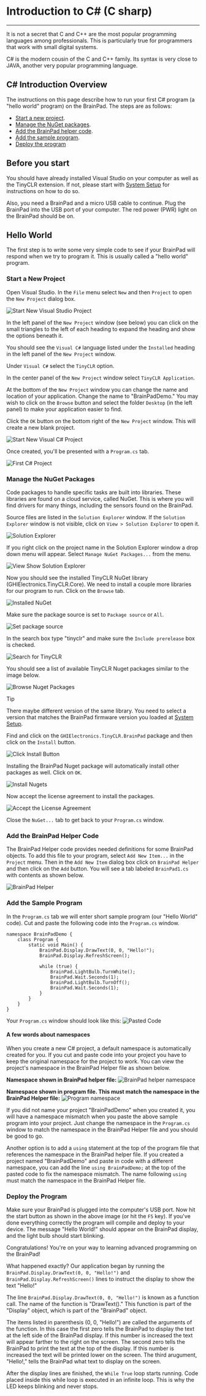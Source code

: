 # Introduction to C# (C sharp)
---
It is not a secret that C and C++ are the most popular programming languages among professionals. This is particularly true for programmers that work with small digital systems.

C# is the modern cousin of the C and C++ family. Its syntax is very close to JAVA, another very popular programming language.

## C# Introduction Overview
The instructions on this page describe how to run your first C# program (a "hello world" program) on the BrainPad. The steps are as follows:

  * [Start a new project](#start-a-new-project).
  * [Manage the NuGet packages](#manage-the-nuget-packages).
  * [Add the BrainPad helper code](#add-the-brainpad-helper-code).
  * [Add the sample program](#add-the-sample-program).
  * [Deploy the program](#deploy-the-program)

## Before you start
You should have already installed Visual Studio on your computer as well as the TinyCLR extension. If not, please start with [System Setup](../system-setup.md) for instructions on how to do so.

Also, you need a BrainPad and a micro USB cable to continue. Plug the BrainPad into the USB port of your computer. The red power (PWR) light on the BrainPad should be on.

## Hello World
The first step is to write some very simple code to see if your BrainPad will respond when we try to program it. This is usually called a "hello world" program.

### Start a New Project

Open Visual Studio.  In the `File` menu select `New` and then `Project` to open the `New Project` dialog box.

![Start New Visual Studio Project](../vb/images/introduction/start-new-project.png)

In the left panel of the `New Project` window (see below) you can click on the small triangles to the left of each heading to expand the heading and show the options beneath it.

You should see the `Visual C#` language listed under the `Installed` heading in the left panel of the `New Project` window.

Under `Visual C#` select the `TinyCLR` option.

In the center panel of the `New Project` window select `TinyCLR Application`.

At the bottom of the `New Project` window you can change the name and location of your application. Change the name to "BrainPadDemo." You may wish to click on the `Browse` button and select the folder `Desktop` (in the left panel) to make your application easier to find.

Click the `OK` button on the bottom right of the `New Project` window.  This will create a new blank project.

![Start New Visual C# Project](images/introduction/new-project-window.png)

Once created, you'll be presented with a `Program.cs` tab.

![First C# Project](images/introduction/first-project.png)

### Manage the NuGet Packages
Code packages to handle specific tasks are built into libraries. These libraries are found on a cloud service, called NuGet. This is where you will find drivers for many things, including the sensors found on the BrainPad.

Source files are listed in the `Solution Explorer` window. If the `Solution Explorer` window is not visible, click on `View > Solution Explorer` to open it.

![Solution Explorer](images/introduction/solution-explorer.png)

If you right click on the project name in the Solution Explorer window a drop down menu will appear. Select `Manage NuGet Packages...` from the menu.

![View Show Solution Explorer](images/introduction/manage-nuget-packages-menu.png)

Now you should see the installed TinyCLR NuGet library (GHIElectronics.TinyCLR.Core). We need to install a couple more libraries for our program to run. Click on the `Browse` tab.

![Installed NuGet](images/introduction/click-on-browse.png)

Make sure the package source is set to `Package source` or `All`.

![Set package source](images/introduction/package-source.png)

In the search box type "tinyclr" and make sure the `Include prerelease` box is checked.

![Search for TinyCLR](images/introduction/search-for-tinyclr.png)

You should see a list of available TinyCLR Nuget packages similar to the image below.

![Browse Nuget Packages](../vb/images/introduction/browse-nuget-packages.gif)

> [!Tip]
> There maybe different version of the same library. You need to select a version that matches the BrainPad firmware version you loaded at [System Setup](../system-setup.md).

Find and click on the `GHIElectronics.TinyCLR.BrainPad` package and then click on the `Install` button.

![Click Install Button](../vb/images/introduction/click-install-button.png)

Installing the BrainPad Nuget package will automatically install other packages as well. Click on `OK`.

![Install Nugets](../vb/images/introduction/install-nugets.png)

Now accept the license agreement to install the packages.

![Accept the License Agreement](../vb/images/introduction/accept-license.png)

Close the `NuGet...` tab to get back to your `Program.cs` window.

### Add the BrainPad Helper Code

The BrainPad Helper code provides needed definitions for some BrainPad objects. To add this file to your program, select `Add New Item...` in the `Project` menu. Then in the `Add New Item` dialog box click on `BrainPad Helper` and then click on the `Add` button. You will see a tab labeled `BrainPad1.cs` with contents as shown below.

![BrainPad Helper](images/introduction/brainpad-helper.jpg)

### Add the Sample Program

In the `Program.cs` tab we will enter short sample program (our "Hello World" code). Cut and paste the following code into the `Program.cs` window.
```
namespace BrainPadDemo {
    class Program {
        static void Main() {
            BrainPad.Display.DrawText(0, 0, "Hello!");
            BrainPad.Display.RefreshScreen();

            while (true) {
                BrainPad.LightBulb.TurnWhite();
                BrainPad.Wait.Seconds(1);
                BrainPad.LightBulb.TurnOff();
                BrainPad.Wait.Seconds(1);
            }
        }
    }
}
```

Your `Program.cs` window should look like this:
![Pasted Code](images/introduction/pasted-code.png)

#### A few words about namespaces

When you create a new C# project, a default namespace is automatically created for you. If you cut and paste code into your project you have to keep the original namespace for the project to work. You can view the project's namespace in the BrainPad Helper file as shown below.

**Namespace shown in BrainPad helper file:**
![BrainPad helper namespace](images/introduction/helper-namespace.gif)

**Namespace shown in program file. This must match the namespace in the BrainPad Helper file:**
![Program namespace](images/introduction/program-namespace.gif)

If you did not name your project "BrainPadDemo" when you created it, you will have a namespace mismatch when you paste the above sample program into your project. Just change the namespace in the `Program.cs` window to match the namespace in the BrainPad Helper file and you should be good to go.

Another option is to add a `using` statement at the top of the program file that references the namespace in the BrainPad helper file. If you created a project named "BrainPadDemo" and paste in code with a different namespace, you can add the line `using BrainPadDemo;` at the top of the pasted code to fix the namespace mismatch. The name following `using` must match the namespace in the BrainPad Helper file.

### Deploy the Program
Make sure your BrainPad is plugged into the computer's USB port. Now hit the start button as shown in the above image (or hit the `F5` key). If you've done everything correctly the program will compile and deploy to your device. The message "Hello World!" should appear on the BrainPad display, and the light bulb should start blinking.

Congratulations! You're on your way to learning advanced programming on the BrainPad!

What happened exactly? Our application began by running the `BrainPad.Display.DrawText(0, 0, "Hello!")` and `BrainPad.Display.RefreshScreen()` lines to instruct the display to show the text "Hello!"

The line `BrainPad.Display.DrawText(0, 0, "Hello!")` is known as a function call. The name of the function is "DrawText()." This function is part of the "Display" object, which is part of the "BrainPad" object.

The items listed in parenthesis (0, 0, "Hello!") are called the arguments of the function. In this case the first zero tells the BrainPad to display the text at the left side of the BrainPad display. If this number is increased the text will appear farther to the right on the screen. The second zero tells the BrainPad to print the text at the top of the display. If this number is increased the text will be printed lower on the screen. The third arugument, "Hello!," tells the BrainPad what text to display on the screen.

After the display lines are finished, the `While True` loop starts running. Code placed inside this while loop is executed in an infinite loop. This is why the LED keeps blinking and never stops.